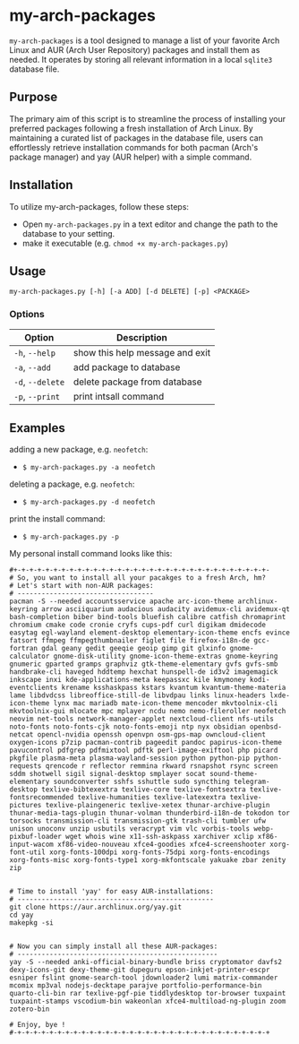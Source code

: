 # my-arch-packages
`my-arch-packages` is a tool designed to manage a list of your favorite Arch Linux and AUR (Arch User Repository) packages and install them as needed. It operates by storing all relevant information in a local `sqlite3` database file.

## Purpose

The primary aim of this script is to streamline the process of installing your preferred packages following a fresh installation of Arch Linux. By maintaining a curated list of packages in the database file, users can effortlessly retrieve installation commands for both pacman (Arch's package manager) and yay (AUR helper) with a simple command.


## Installation
To utilize my-arch-packages, follow these steps:

- Open `my-arch-packages.py` in a text editor and change the path to the database to your setting.
- make it executable (e.g. `chmod +x my-arch-packages.py`)


## Usage

`my-arch-packages.py [-h] [-a ADD] [-d DELETE] [-p] <PACKAGE>`

### Options


| Option  | Description |
|---|---|
| `-h`, `--help`   | show this help message and exit |
| `-a`, `--add` | add package to database    |
| `-d`, `--delete` | delete package from database |
|`-p`, `--print` | print intsall command |


## Examples

adding a new package, e.g. `neofetch`:
- `$ my-arch-packages.py -a neofetch`

deleting a package, e.g. `neofetch`:
- `$ my-arch-packages.py -d neofetch`

print the install command:
- `$ my-arch-packages.py -p`

My personal install command looks like this:

```
#+-+-+-+-+-+-+-+-+-+-+-+-+-+-+-+-+-+-+-+-+-+-+-+-+-+-+-+-+-+-+-+- 
# So, you want to install all your pacakges to a fresh Arch, hm?
# Let's start with non-AUR packages:
# ----------------------------------
pacman -S --needed accountsservice apache arc-icon-theme archlinux-keyring arrow asciiquarium audacious audacity avidemux-cli avidemux-qt bash-completion biber bind-tools bluefish calibre catfish chromaprint chromium cmake code cronie cryfs cups-pdf curl digikam dmidecode easytag egl-wayland element-desktop elementary-icon-theme encfs evince fatsort ffmpeg ffmpegthumbnailer figlet file firefox-i18n-de gcc-fortran gdal geany gedit geeqie geoip gimp git glxinfo gnome-calculator gnome-disk-utility gnome-icon-theme-extras gnome-keyring gnumeric gparted gramps graphviz gtk-theme-elementary gvfs gvfs-smb handbrake-cli haveged hddtemp hexchat hunspell-de id3v2 imagemagick inkscape inxi kde-applications-meta keepassxc kile kmymoney kodi-eventclients krename ksshaskpass kstars kvantum kvantum-theme-materia lame libdvdcss libreoffice-still-de libvdpau links linux-headers lxde-icon-theme lynx mac mariadb mate-icon-theme mencoder mkvtoolnix-cli mkvtoolnix-gui mlocate mpc mplayer ncdu nemo nemo-fileroller neofetch neovim net-tools network-manager-applet nextcloud-client nfs-utils noto-fonts noto-fonts-cjk noto-fonts-emoji ntp nyx obsidian openbsd-netcat opencl-nvidia openssh openvpn osm-gps-map owncloud-client oxygen-icons p7zip pacman-contrib pageedit pandoc papirus-icon-theme pavucontrol pdfgrep pdfmixtool pdftk perl-image-exiftool php picard pkgfile plasma-meta plasma-wayland-session python python-pip python-requests qrencode r reflector remmina rkward rsnapshot rsync screen sddm shotwell sigil signal-desktop smplayer socat sound-theme-elementary soundconverter sshfs sshuttle sudo syncthing telegram-desktop texlive-bibtexextra texlive-core texlive-fontsextra texlive-fontsrecommended texlive-humanities texlive-latexextra texlive-pictures texlive-plaingeneric texlive-xetex thunar-archive-plugin thunar-media-tags-plugin thunar-volman thunderbird-i18n-de tokodon tor torsocks transmission-cli transmission-gtk trash-cli tumbler ufw unison unoconv unzip usbutils veracrypt vim vlc vorbis-tools webp-pixbuf-loader wget whois wine x11-ssh-askpass xarchiver xclip xf86-input-wacom xf86-video-nouveau xfce4-goodies xfce4-screenshooter xorg-font-util xorg-fonts-100dpi xorg-fonts-75dpi xorg-fonts-encodings xorg-fonts-misc xorg-fonts-type1 xorg-mkfontscale yakuake zbar zenity zip 
 
 
# Time to install 'yay' for easy AUR-installations: 
# -------------------------------------------------
git clone https://aur.archlinux.org/yay.git
cd yay
makepkg -si
 
 
# Now you can simply install all these AUR-packages: 
# --------------------------------------------------
yay -S --needed anki-official-binary-bundle briss cryptomator davfs2 dexy-icons-git dexy-theme-git dupeguru epson-inkjet-printer-escpr esniper fslint gnome-search-tool jdownloader2 lumi matrix-commander mcomix mp3val nodejs-decktape parajve portfolio-performance-bin quarto-cli-bin rar texlive-pgf-pie tiddlydesktop tor-browser tuxpaint tuxpaint-stamps vscodium-bin wakeonlan xfce4-multiload-ng-plugin zoom zotero-bin 
 
# Enjoy, bye ! 
#-+-+-+-+-+-+-+-+-+-+-+-+-+-+-+-+-+-+-+-+-+-+-+-+-+-+-+-+-+-+-+-+ 

```
